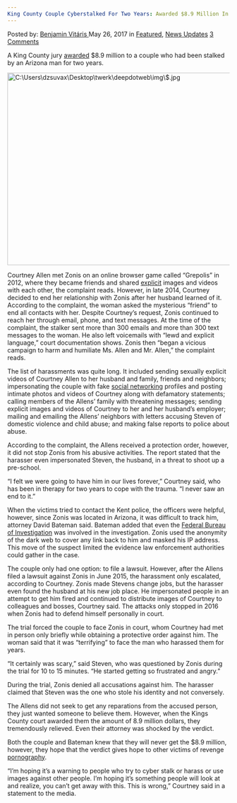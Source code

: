 ```yaml
---
King County Couple Cyberstalked For Two Years: Awarded $8.9 Million In Revenge Porn Verdict
---
```

<article class="post-listing post-20152 post type-post status-publish format-standard has-post-thumbnail hentry category-deepdot-news category-news-updates tag-5492 tag-awarded tag-county tag-couple tag-cyberstalked tag-king tag-million tag-porn tag-revenge tag-verdict tag-years">
    <div class="post-inner">
        <span>Posted by: <a href="https://www.deepdotweb.com/author/benjaminvi/" title="">Benjamin Vitáris </a></span>
    <span>May 26, 2017</span>
    <span>in <a href="https://www.deepdotweb.com/category/deepdot-news/" rel="category tag">Featured</a>, <a href="https://www.deepdotweb.com/category/news-updates/" rel="category tag">News Updates</a></span>
    <span><a href="https://www.deepdotweb.com/2017/05/26/king-county-couple-cyberstalked-two-years-awarded-8-9-million-revenge-porn-verdict/#comments">3 Comments</a></span>
    </p>
    <div class="clear"></div>
    <div class="entry">
    <p>A King County jury <a href="http://www.seattlepi.com/local/crime/article/King-County-couple-awarded-8-9M-revenge-porn-11133330.php">awarded</a> $8.9 million to a couple who had been stalked by an Arizona man for two years.</p>
    <p><img class="wp-image-20155 aligncenter" src="https://www.deepdotweb.com/wp-content/uploads/2017/05/c-users-dzsuvax-desktop-twerk-deepdotweb-img-dollar-jp.jpeg" alt="C:\Users\dzsuvax\Desktop\twerk\deepdotweb\img\$.jpg" width="654" height="436" srcset="https://www.deepdotweb.com/wp-content/uploads/2017/05/c-users-dzsuvax-desktop-twerk-deepdotweb-img-dollar-jp.jpeg 920w, https://www.deepdotweb.com/wp-content/uploads/2017/05/c-users-dzsuvax-desktop-twerk-deepdotweb-img-dollar-jp-300x200.jpeg 300w" sizes="(max-width: 654px) 100vw, 654px" /></p>
    <p>Courtney Allen met Zonis on an online browser game called “Grepolis” in 2012, where they became friends and shared <a href="https://www.deepdotweb.com/2017/02/11/man-hacked-womens-computers-steal-explicit-photos-signs-sealed-plea-deal/">explicit</a> images and videos with each other, the complaint reads. However, in late 2014, Courtney decided to end her relationship with Zonis after her husband learned of it. According to the complaint, the woman asked the mysterious “friend” to end all contacts with her. Despite Courtney’s request, Zonis continued to reach her through email, phone, and text messages. At the time of the complaint, the stalker sent more than 300 emails and more than 300 text messages to the woman. He also left voicemails with &#8220;lewd and explicit language,&#8221; court documentation shows. Zonis then &#8220;began a vicious campaign to harm and humiliate Ms. Allen and Mr. Allen,&#8221; the complaint reads.</p>
    <p><a id="post-20152-_gjdgxs"></a> The list of harassments was quite long. It included sending sexually explicit videos of Courtney Allen to her husband and family, friends and neighbors; impersonating the couple with fake <a href="https://www.deepdotweb.com/2016/12/23/famously-anonymous-tor-social-networks/">social networking</a> profiles and posting intimate photos and videos of Courtney along with defamatory statements; calling members of the Allens&#8217; family with threatening messages; sending explicit images and videos of Courtney to her and her husband&#8217;s employer; mailing and emailing the Allens&#8217; neighbors with letters accusing Steven of domestic violence and child abuse; and making false reports to police about abuse.</p>
    <p>According to the complaint, the Allens received a protection order, however, it did not stop Zonis from his abusive activities. The report stated that the harasser even impersonated Steven, the husband, in a threat to shoot up a pre-school.</p>
    <p>&#8220;I felt we were going to have him in our lives forever,&#8221; Courtney said, who has been in therapy for two years to cope with the trauma. &#8220;I never saw an end to it.&#8221;</p>
    <p>When the victims tried to contact the Kent police, the officers were helpful, however, since Zonis was located in Arizona, it was difficult to track him, attorney David Bateman said. Bateman added that even the <a href="https://www.deepdotweb.com/2017/04/12/fbi-warns-hackers-target-open-ftp-servers/">Federal Bureau of Investigation</a> was involved in the investigation. Zonis used the anonymity of the dark web to cover any link back to him and masked his IP address. This move of the suspect limited the evidence law enforcement authorities could gather in the case.</p>
    <p>The couple only had one option: to file a lawsuit. However, after the Allens filed a lawsuit against Zonis in June 2015, the harassment only escalated, according to Courtney. Zonis made Stevens change jobs, but the harasser even found the husband at his new job place. He impersonated people in an attempt to get him fired and continued to distribute images of Courtney to colleagues and bosses, Courtney said. The attacks only stopped in 2016 when Zonis had to defend himself personally in court.</p>
    <p>The trial forced the couple to face Zonis in court, whom Courtney had met in person only briefly while obtaining a protective order against him. The woman said that it was “terrifying” to face the man who harassed them for years.</p>
    <p>&#8220;It certainly was scary,&#8221; said Steven, who was questioned by Zonis during the trial for 10 to 15 minutes. &#8220;He started getting so frustrated and angry.&#8221;</p>
    <p>During the trial, Zonis denied all accusations against him. The harasser claimed that Steven was the one who stole his identity and not conversely.</p>
    <p>The Allens did not seek to get any reparations from the accused person, they just wanted someone to believe them. However, when the Kings County court awarded them the amount of 8.9 million dollars, they tremendously relieved. Even their attorney was shocked by the verdict.</p>
    <p>Both the couple and Bateman knew that they will never get the $8.9 million, however, they hope that the verdict gives hope to other victims of revenge <a href="https://www.deepdotweb.com/2017/05/12/federal-prison-inmates-downloaded-child-porn-cloud/">pornography</a>.</p>
    <p>&#8220;I&#8217;m hoping it&#8217;s a warning to people who try to cyber stalk or harass or use images against other people. I&#8217;m hoping it&#8217;s something people will look at and realize, you can&#8217;t get away with this. This is wrong,” Courtney said in a statement to the media.</p>
    </div>
    <span style="display:none"><a href="https://www.deepdotweb.com/tag/89/" rel="tag">89</a> <a href="https://www.deepdotweb.com/tag/awarded/" rel="tag">awarded</a> <a href="https://www.deepdotweb.com/tag/county/" rel="tag">county</a> <a href="https://www.deepdotweb.com/tag/couple/" rel="tag">couple</a> <a href="https://www.deepdotweb.com/tag/cyberstalked/" rel="tag">cyberstalked</a> <a href="https://www.deepdotweb.com/tag/king/" rel="tag">king</a> <a href="https://www.deepdotweb.com/tag/million/" rel="tag">million</a> <a href="https://www.deepdotweb.com/tag/porn/" rel="tag">porn</a> <a href="https://www.deepdotweb.com/tag/revenge/" rel="tag">revenge</a> <a href="https://www.deepdotweb.com/tag/verdict/" rel="tag">verdict</a> <a href="https://www.deepdotweb.com/tag/years/" rel="tag">years</a></span> <span style="display:none" class="updated">2017-05-26</span>
    <div style="display:none" class="vcard author" itemprop="author" itemscope itemtype="http://schema.org/Person"><strong class="fn" itemprop="name"><a href="https://www.deepdotweb.com/author/benjaminvi/" title="Posts by Benjamin Vitáris" rel="author">Benjamin Vitáris</a></strong></div>
    </div>
</article>

